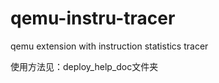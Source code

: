 qemu-instru-tracer
==================

qemu extension with instruction statistics tracer

使用方法见：deploy_help_doc文件夹
